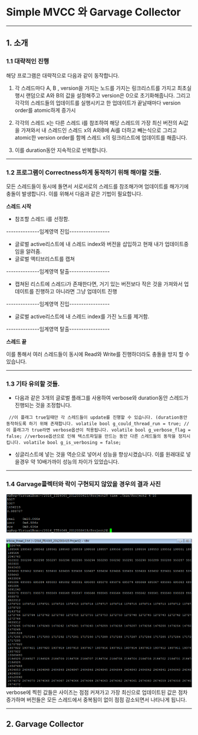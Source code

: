 Simple MVCC 와 Garvage Collector
============
****
## 1. 소개


### 1.1 대략적인 진행
해당 프로그램은 대략적으로 다음과 같이 동작합니다. 
1. 각 스레드마다 A, B , version을 가지는 노드를 가지는 링크리스트를 가지고 최초실행시 랜덤으로 A와 B의 값을 설정해주고 version은 0으로 초기화해줍니다. 그리고 각각의 스레드들의 업데이트를 실행시키고 한 업데이트가 끝날때마다 version order를 atomic하게 증가시

2. 각각의 스레드 x는 다른 스레드 i를 참조하여 해당 스레드의 가장 최신 버전의 Ai값을 가져와서 내 스레드인 스레드 x의 A와B에 Ai를 더하고 빼는식으로 그리고 atomic한 version order를 함께 스레드 x의 링크리스트에 업데이트를 해줍니다.

3. 이를 duration동안 지속적으로 반복합니다.


- - -


### 1.2 프로그램이 Correctness하게 동작하기 위해 해야할 것들.
모든 스레드들이 동시에 돌면서 서로서로의 스레드를 참조해가며 업데이트를 해가기에 충돌이 발생합니다.
이를 위해서 다음과 같은 기법이 필요합니다.


**스레드 시작**

- 참조할 스레드 i를 선정함.

--------------임계영역 진입-----------------

- 글로벌 active리스트에 내 스레드 index와 버전을 삽입하고 현재 내가 업데이트중임을 알려줌.
- 글로벌 액티브리스트를 캡쳐

--------------임계영역 탈출-----------------

- 캡쳐된 리스트에 스레드i가 존재한다면, 거기 있는 버전보다 작은 것을 가져와서 업데이트를 진행하고 아니라면 그냥 업데이트 진행

--------------임계영역 진입-----------------

- 글로벌 active리스트에 내 스레드 index를 가진 노드를 제거함.

--------------임계영역 탈출-----------------


**스레드 끝**



이를 통해서 여러 스레드들이 동시에 Read와 Write를 진행하더라도 충돌을 방지 할 수 있습니다.



- - -


### 1.3 기타 유의할 것들.
- 다음과 같은 3개의 글로벌 플래그를 사용하여 verbose와 duration동안 스레드가 진행되는 것을 조정합니다.

` 
//이 플래그 true일때만 각 스레드들이 update를 진행할 수 있습니다. (duration동안 동작하도록 하기 위해 존재합니다.
volatile bool g_could_thread_run = true;
//이 플래그가 true라면 verbose옵션이 적용됩니다.
volatile bool g_verbose_flag = false;
//verbose옵션으로 인해 텍스트파일을 만드는 동안 다른 스레드들의 동작을 정지시킵니다.
volatile bool g_is_verbosing = false;
`

- 싱글리스트에 넣는 것을 역순으로 넣어서 성능을 향상시켰습니다. 이를 원래대로 넣을경우 약 10배가까이 성능의 차이가 있었습니다.


- - -


### 1.4 Garvage콜렉터와 락이 구현되지 않았을 경우의 결과 사진
![verbose_1](./images/verbose_1.PNG)


![verbose_2](./images/verbose_2.PNG)
verbose에 찍힌 값들은 사이즈는 점점 커져가고 가장 최신으로 업데이트된 값은 점차 증가하며 버전들은 모든 스레드에서 중복됨이 없이 점점 감소되면서 나타나게 됩니다.


* * *


## 2. Garvage Collector